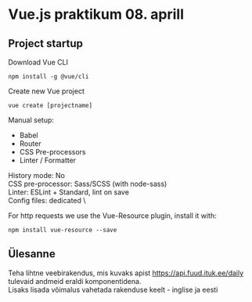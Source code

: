 # Vue.js praktikum 08. aprill

## Project startup

Download Vue CLI
```
npm install -g @vue/cli
```

Create new Vue project
```
vue create [projectname]
```
Manual setup:
- Babel
- Router
- CSS Pre-processors
- Linter / Formatter

History mode: No \
CSS pre-processor: Sass/SCSS (with node-sass) \
Linter: ESLint + Standard, lint on save \
Config files: dedicated \

For http requests we use the Vue-Resource plugin, install it with:
```
npm install vue-resource --save
```

## Ülesanne

Teha lihtne veebirakendus, mis kuvaks apist https://api.fuud.ituk.ee/daily tulevaid andmeid eraldi komponentidena.\
Lisaks lisada võimalus vahetada rakenduse keelt - inglise ja eesti


